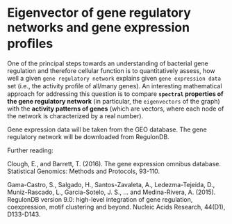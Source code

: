 # Eigenvector of gene regulatory networks and gene expression proﬁles

One of the principal steps towards an understanding of bacterial gene regulation and therefore cellular function is to quantitatively assess, how well a given `gene regulatory network` explains given `gene expression data` set (i.e., the activity proﬁle of all/many genes). An interesting mathematical approach for addressing this question is to compare **`spectral` properties of the gene regulatory network** (in particular, the `eigenvectors` of the graph) with the **activity patterns of genes** (which are vectors, where each node of the network is characterized by a real number). 



Gene expression data will be taken from the GEO database. The gene regulatory network will be downloaded from RegulonDB.



Further reading:

Clough, E., and Barrett, T. (2016). The gene expression omnibus database. Statistical Genomics: Methods and Protocols, 93-110.

Gama-Castro, S., Salgado, H., Santos-Zavaleta, A., Ledezma-Tejeida, D., Muniz-Rascado, L., Garcia-Sotelo, J. S., ... and Medina-Rivera, A. (2015). RegulonDB version 9.0: high-level integration of gene regulation, coexpression, motif clustering and beyond. Nucleic Acids Research, 44(D1), D133-D143.